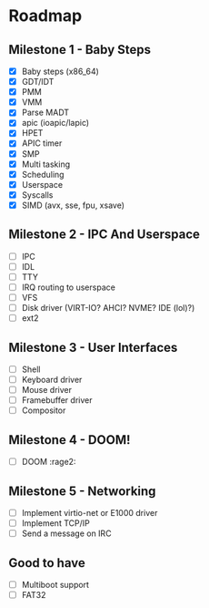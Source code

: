 # Roadmap

## Milestone 1 - Baby Steps

- [x] Baby steps (x86_64)
- [x] GDT/IDT
- [x] PMM
- [x] VMM
- [x] Parse MADT
- [x] apic (ioapic/lapic)
- [x] HPET
- [x] APIC timer
- [x] SMP
- [x] Multi tasking
- [x] Scheduling
- [x] Userspace
- [x] Syscalls
- [x] SIMD (avx, sse, fpu, xsave)

## Milestone 2 - IPC And Userspace

- [ ] IPC
- [ ] IDL
- [ ] TTY
- [ ] IRQ routing to userspace
- [ ] VFS
- [ ] Disk driver (VIRT-IO? AHCI? NVME? IDE (lol)?)
- [ ] ext2

## Milestone 3 - User Interfaces

- [ ] Shell
- [ ] Keyboard driver
- [ ] Mouse driver
- [ ] Framebuffer driver
- [ ] Compositor

## Milestone 4 - DOOM!

- [ ] DOOM :rage2:

## Milestone 5 - Networking

- [ ] Implement virtio-net or E1000 driver
- [ ] Implement TCP/IP
- [ ] Send a message on IRC

## Good to have

- [ ] Multiboot support
- [ ] FAT32
